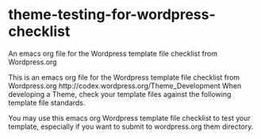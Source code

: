 theme-testing-for-wordpress-checklist
=====================================

An emacs org file for the Wordpress template file checklist from Wordpress.org

<html>
<head>
<title>Free WordPress themes for business and organizations</title>
</head>
<body>
<p>
This is an emacs org file for the Wordpress template file checklist
from Wordpress.org http://codex.wordpress.org/Theme_Development When
developing a Theme, check your template files against the following
template file standards.
</p>
<p>You may use this emacs org Wordpress template file checklist to test
your template, especially if you want to submit to wordpress.org them
directory.</p>
</body>
</html>
